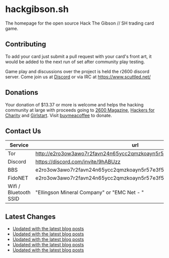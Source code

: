 # hackgibson.sh
The homepage for the open source Hack The Gibson // SH trading card game.


## Contributing

To add your card just submit a pull request with your card's front art, it would be added to the next run of set after community play testing.

Game play and discussions over the project is held the r2600 discord server. Come join us at [Discord](https://discord.com/invite/9hABUzz) or via IRC at https://www.scuttled.net/


## Donations

Your donation of $13.37 or more is welcome and helps the hacking community at large with proceeds going to [2600 Magazine](https://2600.com/), [Hackers for Charity](https://hackersforcharity.org) and [Girlstart](https://girlstart.org).  Visit [buymeacoffee](https://www.buymeacoffee.com/hackgibson.sh) to donate.


## Contact Us

Service | url
-|-
Tor | http://e2ro3ow3awo7r2favn24n65ycc2qmzkoayn5r57e3f56nvjwdcgg32ad.onion
Discord | https://discord.com/invite/9hABUzz
BBS | e2ro3ow3awo7r2favn24n65ycc2qmzkoayn5r57e3f56nvjwdcgg32ad.onion:23
FidoNET | e2ro3ow3awo7r2favn24n65ycc2qmzkoayn5r57e3f56nvjwdcgg32ad.onion:24554
Wifi / Bluetooth SSID | "Ellingson Mineral Company" or "EMC Net - <fidonet address>"

## Latest Changes
<!-- BLOG-POST-LIST:START -->
- [Updated with the latest blog posts](https://github.com/DFW2600/hackgibson.sh/commit/8e7afd540eaffe35d769e62050e2696e9c3d93a8)
- [Updated with the latest blog posts](https://github.com/DFW2600/hackgibson.sh/commit/d8b159ae68fded7c9b0de9c1b57c6d5108a61fda)
- [Updated with the latest blog posts](https://github.com/DFW2600/hackgibson.sh/commit/9005d34adfed1c61e8e0399fe3cd7ce2d5fd451c)
- [Updated with the latest blog posts](https://github.com/DFW2600/hackgibson.sh/commit/88b45b215dc8bb9e4dcd02ebb84e5bb3799fad7a)
- [Updated with the latest blog posts](https://github.com/DFW2600/hackgibson.sh/commit/ebe3af3aae6312c4dda25afaf2ca140718bb1b51)
<!-- BLOG-POST-LIST:END -->
